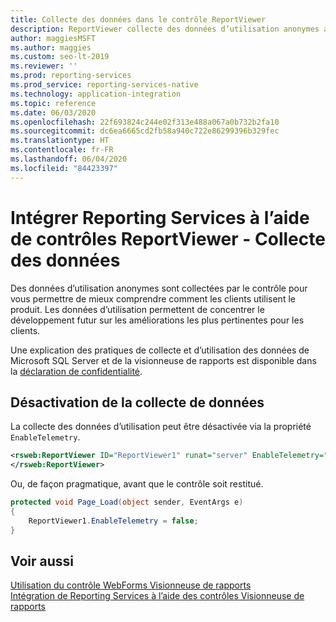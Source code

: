 ```yaml
---
title: Collecte des données dans le contrôle ReportViewer
description: ReportViewer collecte des données d’utilisation anonymes afin de comprendre comment les clients utilisent le produit et d’axer le développement sur les améliorations les plus pertinentes pour les clients.
author: maggiesMSFT
ms.author: maggies
ms.custom: seo-lt-2019
ms.reviewer: ''
ms.prod: reporting-services
ms.prod_service: reporting-services-native
ms.technology: application-integration
ms.topic: reference
ms.date: 06/03/2020
ms.openlocfilehash: 22f693824c244e02f313e488a067a0b732b2fa10
ms.sourcegitcommit: dc6ea6665cd2fb58a940c722e86299396b329fec
ms.translationtype: HT
ms.contentlocale: fr-FR
ms.lasthandoff: 06/04/2020
ms.locfileid: "84423397"
---
```

# <a name="integrate-reporting-services-using-reportviewer-controls---data-collection"></a>Intégrer Reporting Services à l’aide de contrôles ReportViewer - Collecte des données

Des données d’utilisation anonymes sont collectées par le contrôle pour vous permettre de mieux comprendre comment les clients utilisent le produit. Les données d’utilisation permettent de concentrer le développement futur sur les améliorations les plus pertinentes pour les clients.

Une explication des pratiques de collecte et d’utilisation des données de Microsoft SQL Server et de la visionneuse de rapports est disponible dans la [déclaration de confidentialité](https://go.microsoft.com/fwlink/?LinkID=868444).

## <a name="opting-out-of-data-collection"></a>Désactivation de la collecte de données

La collecte des données d’utilisation peut être désactivée via la propriété ```EnableTelemetry```.

```xml
<rsweb:ReportViewer ID="ReportViewer1" runat="server" EnableTelemetry="false">
</rsweb:ReportViewer>
```

Ou, de façon pragmatique, avant que le contrôle soit restitué.
    
```csharp
protected void Page_Load(object sender, EventArgs e)
{
    ReportViewer1.EnableTelemetry = false;
}
```
## <a name="see-also"></a>Voir aussi

[Utilisation du contrôle WebForms Visionneuse de rapports](../../reporting-services/application-integration/using-the-webforms-reportviewer-control.md)  
[Intégration de Reporting Services à l’aide des contrôles Visionneuse de rapports](../../reporting-services/application-integration/integrating-reporting-services-using-reportviewer-controls.md) 



